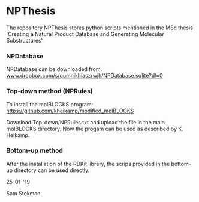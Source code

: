 # NPThesis

The repository NPThesis stores python scripts mentioned in the MSc thesis  'Creating a Natural Product Database and Generating Molecular Substructures'.

### NPDatabase
NPDatabase can be downloaded from:
www.dropbox.com/s/qumnikhiaszrwjh/NPDatabase.sqlite?dl=0

### Top-down method (NPRules)
To install the molBLOCKS program:
https://github.com/kheikamp/modified_molBLOCKS

Download Top-down/NPRules.txt and upload the file in the main molBLOCKS directory. Now the progam can be used as described by K. Heikamp.

### Bottom-up method
After the installation of the RDKit library, the scrips provided in the bottom-up directory can be used directly.  


25-01-'19

Sam Stokman

